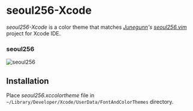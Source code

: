 # seoul256-Xcode
*seoul256-Xcode* is a color theme that matches *[Junegunn](https://github.com/junegunn)'s [seoul256.vim](https://github.com/junegunn/seoul256.vim)* project for Xcode IDE.

### seoul256
![seoul256](https://cloud.githubusercontent.com/assets/3096567/17190374/7d2b5db4-53fa-11e6-9d00-933972ecd3a2.png)


Installation
------------
Place *seoul256.xccolortheme* file in ```~/Library/Developer/Xcode/UserData/FontAndColorThemes``` directory.
